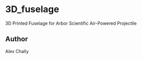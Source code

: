 # 3D_fuselage
3D Printed Fuselage for Arbor Scientific Air-Powered Projectile
## Author
Alex Chally
